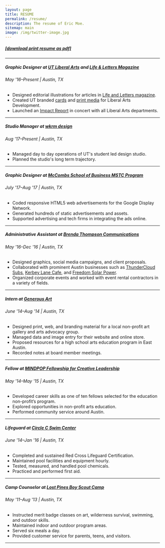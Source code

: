 ```yaml
---
layout: page
title: RESUME
permalink: /resume/
description: The resume of Eric Moe.
sitemap: main
image: /img/twitter-image.jpg
---
```

<!-- include the resume link here -->
<h5><a href="/doc/Eric-Moe-Resume.pdf" target="_blank">[download print resume as pdf]</a></h5>
<hr>

<h5>Graphic Designer at <a href="https://liberalarts.utexas.edu/" target="_blank">UT Liberal Arts</a> and <a href="https://lifeandletters.la.utexas.edu/" target="_blank">Life &amp; Letters Magazine</a></h5>
<h6 class="hug">May '16–Present | Austin, TX</h6>
<ul class="hug">
<li>Designed editorial illustrations for articles in <a href="/portfolio/2017-01-13-life-letters/">Life and Letters magazine</a>.</li>
<li>Created UT branded <a href="/portfolio/2016-11-02-ut-postcard/">cards</a> and <a href="/portfolio/2016-12-30-ut-xmas-card/">print media</a> for Liberal Arts Development.</li>
<li>Launched an <a href="/portfolio/2017-01-10-ut-annual-impact/">Impact Report</a> in concert with all Liberal Arts departments.</li>
</ul>
<hr/>

<h5>Studio Manager at <a href="http://www.wkrmdesign.com/" target="_blank">wkrm design</a></h5>
<h6 class="hug">Aug '17–Present | Austin, TX</h6>
<ul class="hug">
<li>Managed day to day operations of UT's student led design studio.</li>
<li>Planned the studio's long term trajectory.</li>
</ul>
<hr/>

<h5>Graphic Designer at <a href="https://www.mccombs.utexas.edu/mstc" target="_blank">McCombs School of Business MSTC Program</a></h5>
<h6 class="hug">July '17–Aug '17 | Austin, TX</h6>
<ul class="hug">
<li>Coded responsive HTML5 web advertisements for the Google Display Network.</li>
<li>Generated hundreds of static advertisements and assets.</li>
<li>Supported advertising and tech firms in integrating the ads online.</li>
</ul>
<hr/>

<h5>Administrative Assistant at <a href="https://www.brendathompson.com/" target="blank">Brenda Thompson Communications</a></h5>
<h6 class="hug">May '16–Dec '16 | Austin, TX</h6>
<ul class="hug">
<li>Designed graphics, social media campaigns, and client proposals.</li>
<li>Collaborated with prominent Austin businesses such as <a href="https://thundercloud.com/" target="_blank">ThunderCloud Subs</a>, <a href="https://kerbeylanecafe.com/" target="_blank">Kerbey Lane Cafe</a>, and <a href="https://freedomsolarpower.com/" target="_blank">Freedom Solar Power</a>.</li>
<li>Organized corporate events and worked with event rental contractors in a variety of fields.</li>
</ul>
<hr/>

<h5>Intern at <a href="https://www.generousart.org/" target="blank">Generous Art</a></h5>
<h6 class="hug">June '14–Aug '14 | Austin, TX</h6>
<ul class="hug">
<li>Designed print, web, and branding material for a local non-profit art gallery and arts advocacy group.</li>
<li>Managed data and image entry for their website and online store.</li>
<li>Proposed resources for a high school arts education program in East Austin.</li>
<li>Recorded notes at board member meetings.</li>
</ul>
<hr/>

<h5>Fellow at <a href="https://mindpop.org/fellowship-program-overview/" target="blank">MINDPOP Fellowship for Creative Leadership</a></h5>
<h6 class="hug">May '14–May '15 | Austin, TX</h6>
<ul class="hug">
<li>Developed career skills as one of ten fellows selected for the education non-profit’s program.</li>
<li>Explored opportunities in non-profit arts education.</li>
<li>Performed community service around Austin.</li>
</ul>
<hr/>

<h5>Lifeguard at <a href="https://circlecranch.info/amenities/circle-c-aquatics/" target="blank">Circle C Swim Center</a></h5>
<h6 class="hug">June '14–Jan '16 | Austin, TX</h6>
<ul class="hug">
<li>Completed and sustained Red Cross Lifeguard Certification.</li>
<li>Maintained pool facilities and equipment hourly.</li>
<li>Tested, measured, and handled pool chemicals.</li>
<li>Practiced and performed first aid.</li>
</ul>
<hr/>

<h5>Camp Counselor at <a href="https://www.bsacac.org/activities/for_boy_scouts/summercamp" target="blank">Lost Pines Boy Scout Camp</a></h5>
<h6 class="hug">May '11–Aug '13 | Austin, TX</h6>
<ul class="hug">
<li>Instructed merit badge classes on art, wilderness survival, swimming, and outdoor skills.</li>
<li>Maintained indoor and outdoor program areas.</li>
<li>Served six meals a day.</li>
<li>Provided customer service for parents, teens, and visitors.</li>
</ul>
<hr/>
